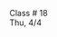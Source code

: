 <div class="lecture2">

<div class="column_date">
<p markdown="block">

Class # 18 <br>
Thu, 4/4

</p>
</div>

<div class="column_materials">
<p markdown="block">


<!--
Finish with function calling conventions: caller- and callee-save registers.

Arrays, structures and other things in assembly.

[slides](https://docs.google.com/presentation/d/1hGbHZ_meujo1_hJvmIFbKTATxrtt1nIbytjXOuZ5FOE/present?token=AC4w5Vj1wpDQmyp58_MN6SOe_6coDl8gww%3A1522150953368&includes_info_params=1#slide=id.p)

-->
</p>
</div>

<div class="column_assign">
<p markdown="block">




</p>
</div>

</div>
